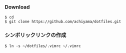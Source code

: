 ### Download
```
$ cd
$ git clone https://github.com/achiyama/dotfiles.git
```

### シンボリックリンクの作成  
```
$ ln -s ~/dotfiles/.vimrc ~/.vimrc
```
